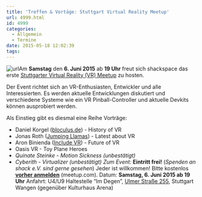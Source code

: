 ```yaml
---
title: 'Treffen & Vortäge: Stuttgart Virtual Reality Meetup'
url: 4999.html
id: 4999
categories:
  - Allgemein
  - Termine
date: 2015-05-18 12:02:39
tags:
---
```


![url](https://blog.shackspace.de/wp-content/uploads/2015/05/url.gif)Am **Samstag** den **6\. Juni 2015** ab **19 Uhr** freut sich shackspace das erste [Stuttgarter Virtual Reality (VR) Meetup](http://www.meetup.com/Stuttgart-Virtual-Reality-Meetup/events/221520075/) zu hosten.

Der Event richtet sich an VR-Enthusiasten, Entwickler und alle Interessierten.
Es werden aktuelle Entwicklungen diskutiert und verschiedene Systeme wie ein VR Pinball-Controller und aktuelle Devkits können ausprobiert werden.

Als Einstieg gibt es diesmal eine Reihe Vorträge:

*   Daniel Korgel ([bloculus.de](http://bloculus.de)) - History of VR
*   Jonas Roth ([Jumping Llamas](http://jumpingllamas.com/)) - Latest about VR
*   Aron Binienda ([Include VR](http://includevr.de/)) - Future of VR
*   Oasis VR - Toy Plane Heroes
*   _Quinate Steinke - Motion Sickness (unbestätigt)_
*   _Cyberith - Virtualizer (unbestätigt)_
_Zum Event:_
**Eintritt frei!** (_Spenden an shack e.V. sind gerne gesehen_) Jeder ist willkommen!
Bitte kostenlos **[vorher anmelden](http://www.meetup.com/Stuttgart-Virtual-Reality-Meetup/events/221520075/)** (meetup.com).
Datum: **Samstag, 6\. Juni 2015 **ab** 19 Uhr**
Anfahrt: U4/U9 Haltestelle “Im Degen”, [Ulmer Straße 255](https://blog.shackspace.de/?page_id=713), Stuttgart Wangen (gegenüber Kulturhaus Arena)